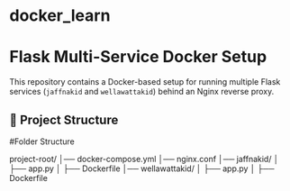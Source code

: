 # docker_learn


# Flask Multi-Service Docker Setup

This repository contains a Docker-based setup for running multiple Flask services (`jaffnakid` and `wellawattakid`) behind an Nginx reverse proxy.

## 📂 Project Structure
#Folder Structure

project-root/
│── docker-compose.yml
│── nginx.conf
│── jaffnakid/
│   ├── app.py
│   ├── Dockerfile
│── wellawattakid/
│   ├── app.py
│   ├── Dockerfile
